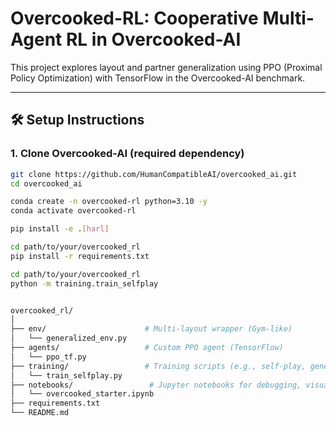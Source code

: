 # Overcooked-RL: Cooperative Multi-Agent RL in Overcooked-AI

This project explores layout and partner generalization using PPO (Proximal Policy Optimization) with TensorFlow in the Overcooked-AI benchmark.

---

## 🛠️ Setup Instructions

### 1. Clone Overcooked-AI (required dependency)

```bash
git clone https://github.com/HumanCompatibleAI/overcooked_ai.git
cd overcooked_ai

conda create -n overcooked-rl python=3.10 -y
conda activate overcooked-rl

pip install -e .[harl]

cd path/to/your/overcooked_rl
pip install -r requirements.txt

cd path/to/your/overcooked_rl
python -m training.train_selfplay


overcooked_rl/
│
├── env/                      # Multi-layout wrapper (Gym-like)
│   └── generalized_env.py
├── agents/                   # Custom PPO agent (TensorFlow)
│   └── ppo_tf.py
├── training/                 # Training scripts (e.g., self-play, generalization)
│   └── train_selfplay.py
├── notebooks/                 # Jupyter notebooks for debugging, visualization
│   └── overcooked_starter.ipynb
├── requirements.txt
└── README.md